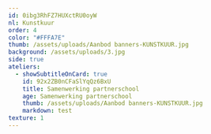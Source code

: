 ```yaml
---
id: 0ibg3RhFZ7HUXctRU0oyW
nl: Kunstkuur
order: 4
color: "#FFFA7E"
thumb: /assets/uploads/Aanbod banners-KUNSTKUUR.jpg
background: /assets/uploads/3.jpg
side: true
ateliers:
  - showSubtitleOnCard: true
    id: 92x2ZB0nCFaSlYqQz6BxU
    title: Samenwerking partnerschool
    age: Samenwerking partnerschool
    thumb: /assets/uploads/Aanbod banners-KUNSTKUUR.jpg
    markdown: test
texture: 1
---
```

